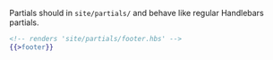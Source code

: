 Partials should in `site/partials/` and behave like regular Handlebars partials.
``` hbs
<!-- renders 'site/partials/footer.hbs' -->
{{>footer}}
```
